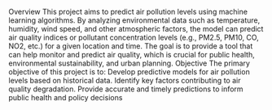 Overview
This project aims to predict air pollution levels using machine learning algorithms. By analyzing environmental data such as temperature, humidity, wind speed, and other atmospheric factors, the model can predict air quality indices or pollutant concentration levels (e.g., PM2.5, PM10, CO, NO2, etc.) for a given location and time. The goal is to provide a tool that can help monitor and predict air quality, which is crucial for public health, environmental sustainability, and urban planning.
Objective
The primary objective of this project is to:
Develop predictive models for air pollution levels based on historical data.
Identify key factors contributing to air quality degradation.
Provide accurate and timely predictions to inform public health and policy decisions
